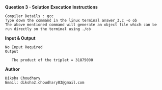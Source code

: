 **Question 3 - Solution**
**Execution Instructions**

    Compiler Details : gcc
    Type down the command in the linux terminal answer_3.c -o ob
    The above mentioned command will generate an object file which can be run directly on the terminal using ./ob

**Input & Output**

    No Input Required
    Output

       The product of the triplet = 31875000

**Author**

    Diksha Choudhary
    Email: diksha2.choudhary83@gmail.com
